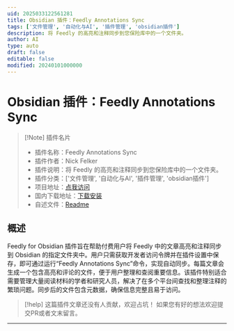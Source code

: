 ```yaml
---
uid: 2025033122561281
title: Obsidian 插件：Feedly Annotations Sync
tags: ['文件管理', '自动化与AI', '插件管理', 'obsidian插件']
description: 将 Feedly 的高亮和注释同步到您保险库中的一个文件夹。
author: AI
type: auto
draft: false
editable: false
modified: 20240101000000
---
```


# Obsidian 插件：Feedly Annotations Sync

> [!Note] 插件名片
> - 插件名称：Feedly Annotations Sync
> - 插件作者：Nick Felker
> - 插件说明：将 Feedly 的高亮和注释同步到您保险库中的一个文件夹。
> - 插件分类：['文件管理', '自动化与AI', '插件管理', 'obsidian插件']
> - 项目地址：[点我访问](https://github.com/fleker/feedly-for-obsidian)
> - 国内下载地址：[下载安装](https://pkmer.cn/products/plugin/pluginMarket/?feedly-annotations)
> - 自述文件：[Readme](https://ghproxy.net/https://raw.githubusercontent.com/Fleker/feedly-for-obsidian/master/README.md)



## 概述

Feedly for Obsidian 插件旨在帮助付费用户将 Feedly 中的文章高亮和注释同步到 Obsidian 的指定文件夹中。用户只需获取开发者访问令牌并在插件设置中保存，即可通过运行“Feedly Annotations Sync”命令，实现自动同步。每篇文章会生成一个包含高亮和评论的文件，便于用户整理和查阅重要信息。该插件特别适合需要管理大量阅读材料的学者和研究人员，解决了在多个平台间查找和整理注释的繁琐问题。同步后的文件包含元数据，确保信息完整且易于访问。


> [!help] 
> 这篇插件文章还没有人贡献，欢迎占坑！
> 如果您有好的想法欢迎提交PR或者文末留言。
> 

---



